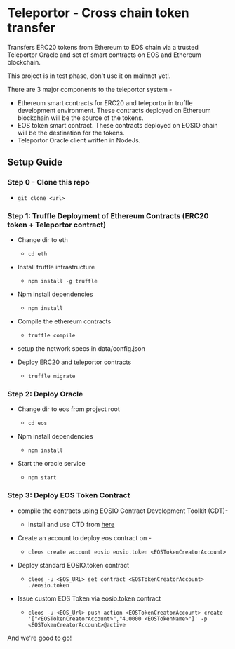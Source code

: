 # Teleportor - Cross chain token transfer

Transfers ERC20 tokens from Ethereum to EOS chain via a trusted Teleportor Oracle and set of smart contracts on EOS and Ethereum blockchain.


This project is in test phase, don't use it on mainnet yet!.

There are 3 major components to the teleportor system -

* Ethereum smart contracts for ERC20 and teleportor in truffle development environment. These contracts deployed on Ethereum blockchain will be the source of the tokens.
* EOS token smart contract. These contracts deployed on EOSIO chain will be the destination for the tokens.
* Teleportor Oracle client written in NodeJs. 

## Setup Guide

### Step 0 - Clone this repo

* `git clone <url>`

### Step 1: Truffle Deployment of Ethereum Contracts (ERC20 token + Teleportor contract)

* Change dir to eth
    *  `cd eth`

* Install truffle infrastructure
    * `npm install -g truffle`

* Npm install dependencies
    * `npm install`

* Compile the ethereum contracts
    * `truffle compile`

* setup the network specs in data/config.json

* Deploy ERC20 and teleportor contracts
    * `truffle migrate`

### Step 2: Deploy Oracle

* Change dir to eos from project root
    *  `cd eos`

* Npm install dependencies
    * `npm install`

* Start the oracle service
  * `npm start`

### Step 3: Deploy EOS Token Contract

* compile the contracts using EOSIO Contract Development Toolkit (CDT)-
    * Install and use CTD from [here](https://github.com/eosio/eosio.cdt)

* Create an account to deploy eos contract on -
    * `cleos create account eosio eosio.token <EOSTokenCreatorAccount>` 

* Deploy standard EOSIO.token contract
  * `cleos -u <EOS_URL> set contract <EOSTokenCreatorAccount> ./eosio.token`

* Issue custom EOS Token via eosio.token contract
    *  `cleos -u <EOS_Url> push action <EOSTokenCreatorAccount> create '["<EOSTokenCreatorAccount>","4.0000 <EOSTokenName>"]' -p <EOSTokenCreatorAccount>@active`

And we're good to go!
